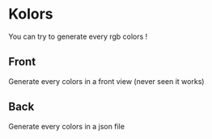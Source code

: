 # Kolors
You can try to generate every rgb colors !
 
## Front
Generate every colors in a front view (never seen it works)

## Back
Generate every colors in a json file
